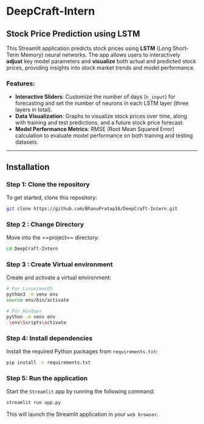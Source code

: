 # DeepCraft-Intern

## Stock Price Prediction using LSTM

This Streamlit application predicts stock prices using **LSTM** (Long Short-Term Memory) neural networks. The app allows users to interactively **adjust** key model parameters and **visualize** both actual and predicted stock prices, providing insights into stock market trends and model performance.

### Features:
- **Interactive Sliders**: Customize the number of days (`n_input`) for forecasting and set the number of neurons in each LSTM layer (three layers in total).
- **Data Visualization**: Graphs to visualize stock prices over time, along with training and test predictions, and a future stock price forecast.
- **Model Performance Metrics**: RMSE (Root Mean Squared Error) calculation to evaluate model performance on both training and testing datasets.

---

## Installation

### Step 1: Clone the repository
To get started, clone this repository:
```bash
git clone https://github.com/BhanuPratap16/DeepCraft-Intern.git
```

### Step 2 : Change Directory
Move into the ==project== directory:

```bash
cd DeepCraft-Intern
```


### Step 3 : Create Virtual environment 
Create and activate a virtual environment:
``` bash
# For Linux/macOS
python3 -m venv env
source env/bin/activate

# For Windows
python -m venv env
.\env\Scripts\activate

```



### Step 4: Install dependencies
Install the required Python packages from `requirements.txt`:

```bash
pip install -r requirements.txt
```

### Step 5: Run the application
Start the `Streamlit` app by running the following command:

```bash
streamlit run app.py
```

This will launch the Streamlit application in your `web browser`.
